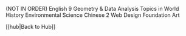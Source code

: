 (NOT IN ORDER)
English 9
Geometry & Data Analysis
Topics in World History
Environmental Science
Chinese 2
Web Design
Foundation Art

[[hub|Back to Hub]]